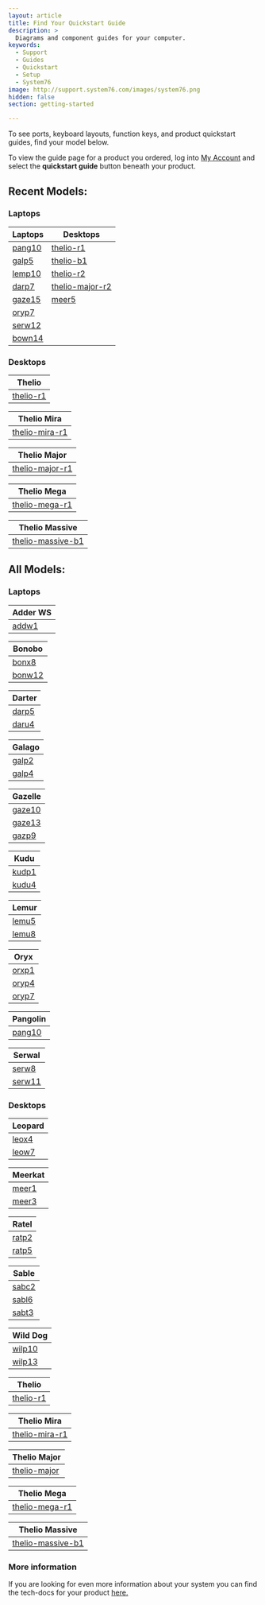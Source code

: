 ```yaml
---
layout: article
title: Find Your Quickstart Guide
description: >
  Diagrams and component guides for your computer.
keywords:
  - Support
  - Guides
  - Quickstart
  - Setup
  - System76
image: http://support.system76.com/images/system76.png
hidden: false
section: getting-started

---
```


To see ports, keyboard layouts, function keys, and product quickstart guides, find your model below.

To view the guide page for a product you ordered, log into [<i class="fa fa-user"></i> My Account](https://system76.com/my-account/orders) and select the **quickstart guide** button beneath your product.

## Recent Models:

### Laptops

| Laptops   | Desktops |  
| ----------| ---------|
| [pang10](https://tech-docs.system76.com/models/pang10/README.html) | [thelio-r1](https://system76.com/guides/thelio/r1) |
| [galp5](https://tech-docs.system76.com/models/galp5/README.html) | [thelio-b1](https://system76.com/guides/thelio/b1) |
| [lemp10](https://tech-docs.system76.com/models/lemp10/README.html) | [thelio-r2](https://system76.com/guides/thelio/r2) |
| [darp7](https://tech-docs.system76.com/models/darp7/README.html) | [thelio-major-r2](https://system76.com/guides/thelio-major/r2) |
| [gaze15](https://tech-docs.system76.com/models/gaze15/README.html) | [meer5](https://system76.com/guides/meer5/short) |
| [oryp7](https://system76.com/guides/oryp7/15) | []() |
| [serw12](https://tech-docs.system76.com/models/serw12/README.html) | []() |
| [bown14](https://tech-docs.system76.com/models/bonw14/README.html) | []() |

### Desktops

| Thelio |
| -------|
| [thelio-r1](https://system76.com/guides/thelio/r1) | [thelio-r2](https://system76.com/guides/thelio/r2) | [thelio-b1](https://system76.com/guides/thelio/b1)  

| Thelio Mira |
| ------------|
| [thelio-mira-r1](https://tech-docs.system76.com/models/thelio-mira-r1.0/README.html) |

| Thelio Major |
| -------------|
| [thelio-major-r1](https://system76.com/guides/thelio-major/r1) | [thelio-major-r2](https://system76.com/guides/thelio-major/r2) | [thelio-major-b1](https://system76.com/guides/thelio-major/b1)  

| Thelio Mega |
| ------------|
| [thelio-mega-r1](https://tech-docs.system76.com/models/thelio-mega-r1.0/README.html) |

| Thelio Massive |
| ---------------|
| [thelio-massive-b1](https://tech-docs.system76.com/models/thelio-massive-b1.2/README.html) |

## All Models:

### Laptops

| Adder WS |
| ---------| 
| [addw1](https://tech-docs.system76.com/models/addw1/README.html) | [addw2](https://tech-docs.system76.com/models/addw2/README.html) |

| Bonobo |
| -------|
| [bonx8](https://system76.com/guides/bonx8) | [bonw10](https://system76.com/guides/bonw10) | [bonw11](https://system76.com/guides/bonw11) |
| [bonw12](https://system76.com/guides/bonw12) | [bonw13](https://system76.com/guides/bonw13) | [bonw14](https://tech-docs.system76.com/models/bonw14/README.html) |

| Darter |
| -------|
| [darp5](https://system76.com/guides/darp5) | [darp6](https://tech-docs.system76.com/models/darp6/README.html)  | [darp7](https://tech-docs.system76.com/models/darp7/README.html) |
| [daru4](/images/guides/daru4.pdf) |

| Galago |
| -------|
| [galp2](https://system76.com/guides/galp2) | [galp3b](https://system76.com/guides/galp3b) | [galp3](https://system76.com/guides/galp3) |
| [galp4](https://tech-docs.system76.com/models/galp4/README.html) | [galp5](https://tech-docs.system76.com/models/galp5/README.html) | [galu1](https://system76.com/guides/galu1) |

| Gazelle |
| --------|
| [gaze10](https://system76.com/guides/gaze10) | [gaze11](https://system76.com/guides/gaze11) | [gaze12](https://system76.com/guides/gaze12) |
| [gaze13](https://system76.com/guides/gaze13) | [gaze14](https://system76.com/guides/gaze14) | [gaze15](https://tech-docs.system76.com/models/gaze15/README.html) |
| [gazp9](/images/guides/gazp9.pdf) | 

| Kudu |
| -----|
| [kudp1](/images/guides/kudp1.pdf) | [kudu2](https://system76.com/guides/kudu2) | [kudu3](https://system76.com/guides/kudu3) |
| [kudu4](https://system76.com/guides/kudu4) | [kudu5](https://system76.com/guides/) |

| Lemur |
| ------|
| [lemu5](https://system76.com/guides/lemu5) | [lemu6](https://system76.com/guides/lemu6) | [lemu7](https://system76.com/guides/lemp7) |
| [lemu8](https://system76.com/guides/lemu8) | [lemp9](https://tech-docs.system76.com/models/lemp9/README.html) | [lemp10](https://tech-docs.system76.com/models/lemp10/README.html) |

| Oryx |
| -----|
| [orxp1](https://system76.com/guides/orxp1) | [oryp2](https://system76.com/guides/oryp2) | [oryp3](https://system76.com/guides/oryp3) |
| [oryp4](https://system76.com/guides/oryp4) | [oryp5](https://system76.com/guides/oryp5) | [oryp6](https://tech-docs.system76.com/models/oryp6/README.html) |
| [oryp7](https://tech-docs.system76.com/models/oryp7/README.html) |

| Pangolin |
| ---------|
| [pang10](https://tech-docs.system76.com/models/pang10/README.html) |

| Serwal |
| -------|
| [serw8](/images/guides/serw8.pdf) | [serw9](https://system76.com/guides/serw9) | [serw10](https://system76.com/guides/serw10) |
| [serw11](https://system76.com/guides/serw11) | [serw12](https://tech-docs.system76.com/models/serw12/README.html)

### Desktops

| Leopard |
| --------|
| [leox4](https://system76.com/guides/leox4) | [leox5](https://system76.com/guides/leox5) | [leow6](https://system76.com/guides/leow6) | 
| [leow7](https://system76.com/guides/leow7) | [leow8](https://system76.com/guides/leow8) | [leow9](https://system76.com/guides/leow9) |

| Meerkat |
| --------|
| [meer1](/images/guides/meer1.pdf) | [meer2](https://system76.com/guides/meer2) | [meer3b](https://system76.com/guides/meer3b) |
| [meer3](https://system76.com/guides/meer3) | [meer4](https://system76.com/guides/meer4) | [meer5](https://system76.com/guides/meer5/short)

| Ratel |
| ------|
| [ratp2](/images/guides/ratp2.pdf) | [ratp3](https://system76.com/guides/ratp3) | [ratp4](https://system76.com/guides/ratp4) |
| [ratp5](https://system76.com/guides/ratp5) |

| Sable |
| ------|
| [sabc2](/images/guides/sabc2.pdf) | [sabl4](https://system76.com/guides/sabl4) | [sabl5](https://system76.com/guides/sabl5) |
| [sabl6](https://system76.com/guides/sabl6) | [sabt1](https://system76.com/guides/sabt1) | [sabt2](https://system76.com/guides/sabt2) | 
| [sabt3](/images/guides/sabt3.pdf) | 

| Wild Dog |
| ---------|
| [wilp10](/images/guides/wilp10.pdf) | [wilp11](https://system76.com/guides/wilp11) | [wilp12](https://system76.com/guides/wilp12) |
| [wilp13](https://system76.com/guides/wilp13) | [wilp14](https://system76.com/guides/wilp14) | 

| Thelio |
| -------|
| [thelio-r1](https://system76.com/guides/thelio/r1) | [thelio-r2](https://system76.com/guides/thelio/r2) | [thelio-b1](https://system76.com/guides/thelio/b1)  

| Thelio Mira |
| ------------|
| [thelio-mira-r1](https://tech-docs.system76.com/models/thelio-mira-r1.0/README.html) |

| Thelio Major |
| -------------|
| [thelio-major](https://tech-docs.system76.com/models/thelio-major-intel-and-amd/README.html) 

| Thelio Mega |
| ------------|
| [thelio-mega-r1](https://tech-docs.system76.com/models/thelio-mega-r1.0/README.html) |

| Thelio Massive |
| ---------------|
| [thelio-massive-b1](https://tech-docs.system76.com/models/thelio-massive-b1.2/README.html) |

### More information

If you are looking for even more information about your system you can find the tech-docs for your product [here.](/articles/service-manuals/)

